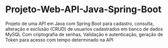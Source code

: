 # Projeto-Web-API-Java-Spring-Boot
Projeto de uma API em Java com Spring Boot para cadastro, consulta, alteração e exclusão (CRUD) de usuarios cadastrados em banco de dados MySQL
Com criptografia de senhas, Validação e autenticação, geração de Token para acesso com tempo determinado na API
